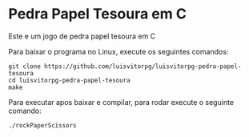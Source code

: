 # Pedra Papel Tesoura em C
Este e um jogo de pedra papel tesoura em C

Para baixar o programa no Linux, execute os seguintes comandos:
```
git clone https://github.com/luisvitorpg/luisvitorpg-pedra-papel-tesoura
cd luisvitorpg-pedra-papel-tesoura
make
```

Para executar apos baixar e compilar, para rodar execute o seguinte comando:
```
./rockPaperScissors
```
